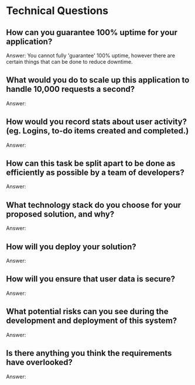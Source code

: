 # Technical Questions

## How can you guarantee 100% uptime for your application?

Answer: You cannot fully 'guarantee' 100% uptime, however there are certain things that can be done to reduce downtime.

## What would you do to scale up this application to handle 10,000 requests a second?

Answer: 

## How would you record stats about user activity? (eg. Logins, to-do items created and completed.)

Answer: 

## How can this task be split apart to be done as efficiently as possible by a team of developers?

Answer: 

## What technology stack do you choose for your proposed solution, and why?

Answer: 

## How will you deploy your solution?

Answer: 

## How will you ensure that user data is secure?

Answer: 

## What potential risks can you see during the development and deployment of this system?

Answer: 

## Is there anything you think the requirements have overlooked?

Answer: 
